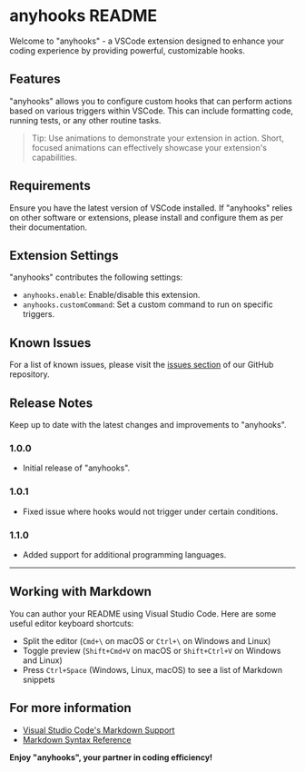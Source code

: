 # anyhooks README

Welcome to "anyhooks" - a VSCode extension designed to enhance your coding experience by providing powerful, customizable hooks.

## Features

"anyhooks" allows you to configure custom hooks that can perform actions based on various triggers within VSCode. This can include formatting code, running tests, or any other routine tasks.

> Tip: Use animations to demonstrate your extension in action. Short, focused animations can effectively showcase your extension's capabilities.

## Requirements

Ensure you have the latest version of VSCode installed. If "anyhooks" relies on other software or extensions, please install and configure them as per their documentation.

## Extension Settings

"anyhooks" contributes the following settings:

* `anyhooks.enable`: Enable/disable this extension.
* `anyhooks.customCommand`: Set a custom command to run on specific triggers.

## Known Issues

For a list of known issues, please visit the [issues section](https://github.com/AnyHooks/anyhooks-vscode/issues) of our GitHub repository.

## Release Notes

Keep up to date with the latest changes and improvements to "anyhooks".

### 1.0.0

- Initial release of "anyhooks".

### 1.0.1

- Fixed issue where hooks would not trigger under certain conditions.

### 1.1.0

- Added support for additional programming languages.

---

## Working with Markdown

You can author your README using Visual Studio Code. Here are some useful editor keyboard shortcuts:

* Split the editor (`Cmd+\` on macOS or `Ctrl+\` on Windows and Linux)
* Toggle preview (`Shift+Cmd+V` on macOS or `Shift+Ctrl+V` on Windows and Linux)
* Press `Ctrl+Space` (Windows, Linux, macOS) to see a list of Markdown snippets

## For more information

* [Visual Studio Code's Markdown Support](http://code.visualstudio.com/docs/languages/markdown)
* [Markdown Syntax Reference](https://help.github.com/articles/markdown-basics/)

**Enjoy "anyhooks", your partner in coding efficiency!**
